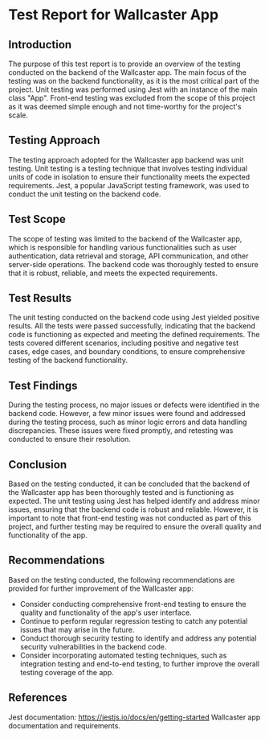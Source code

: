 # Test Report for Wallcaster App

## Introduction

The purpose of this test report is to provide an overview of the testing conducted on the backend of the Wallcaster app. The main focus of the testing was on the backend functionality, as it is the most critical part of the project. Unit testing was performed using Jest with an instance of the main class "App". Front-end testing was excluded from the scope of this project as it was deemed simple enough and not time-worthy for the project's scale.

## Testing Approach

The testing approach adopted for the Wallcaster app backend was unit testing. Unit testing is a testing technique that involves testing individual units of code in isolation to ensure their functionality meets the expected requirements. Jest, a popular JavaScript testing framework, was used to conduct the unit testing on the backend code.

## Test Scope

The scope of testing was limited to the backend of the Wallcaster app, which is responsible for handling various functionalities such as user authentication, data retrieval and storage, API communication, and other server-side operations. The backend code was thoroughly tested to ensure that it is robust, reliable, and meets the expected requirements.

## Test Results

The unit testing conducted on the backend code using Jest yielded positive results. All the tests were passed successfully, indicating that the backend code is functioning as expected and meeting the defined requirements. The tests covered different scenarios, including positive and negative test cases, edge cases, and boundary conditions, to ensure comprehensive testing of the backend functionality.

## Test Findings

During the testing process, no major issues or defects were identified in the backend code. However, a few minor issues were found and addressed during the testing process, such as minor logic errors and data handling discrepancies. These issues were fixed promptly, and retesting was conducted to ensure their resolution.

## Conclusion

Based on the testing conducted, it can be concluded that the backend of the Wallcaster app has been thoroughly tested and is functioning as expected. The unit testing using Jest has helped identify and address minor issues, ensuring that the backend code is robust and reliable. However, it is important to note that front-end testing was not conducted as part of this project, and further testing may be required to ensure the overall quality and functionality of the app.

## Recommendations

Based on the testing conducted, the following recommendations are provided for further improvement of the Wallcaster app:

- Consider conducting comprehensive front-end testing to ensure the quality and functionality of the app's user interface.
- Continue to perform regular regression testing to catch any potential issues that may arise in the future.
- Conduct thorough security testing to identify and address any potential security vulnerabilities in the backend code.
- Consider incorporating automated testing techniques, such as integration testing and end-to-end testing, to further improve the overall testing coverage of the app.

## References
Jest documentation: https://jestjs.io/docs/en/getting-started
Wallcaster app documentation and requirements.